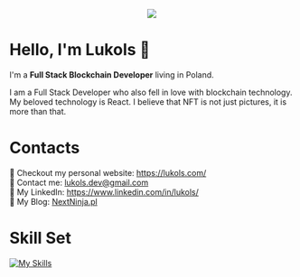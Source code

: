 <p align="center">
<img src="https://github.com/Lukols-Dev/Lukols-Dev/assets/57043892/10c9eea9-f7e9-42a1-aea9-bda22d8698be">
</p>

# Hello, I'm Lukols 👋

I'm a **Full Stack Blockchain Developer** living in Poland.

I am a Full Stack Developer who also fell in love with blockchain technology. My beloved technology is React. 
I believe that NFT is not just pictures, it is more than that.

# Contacts

:sparkling_heart: Checkout my personal website: https://lukols.com/ <br/>
:e-mail: Contact me: [lukols.dev@gmail.com](mailto:lukols.dev@gmail.com) <br/>
:necktie: My LinkedIn: https://www.linkedin.com/in/lukols/ <br/>
🥷 My Blog: [NextNinja.pl](https://www.nextninja.pl/) <br/>

# Skill Set
[![My Skills](https://skillicons.dev/icons?i=ts,js,html,css,tailwind,styledcomponents,react,redux,nextjs,nodejs,express,firebase,mongodb,jest,materialui,vercel,heroku,threejs,git,postman,ipfs,docker,figma&perline=5)](https://skillicons.dev)
